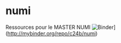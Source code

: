 # numi
Ressources pour le MASTER NUMI
![Binder](http://mybinder.org/badge.svg)](http://mybinder.org/repo/c24b/numi)
